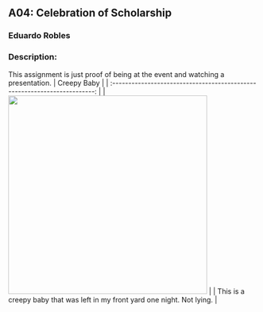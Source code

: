 ## A04: Celebration of Scholarship
### Eduardo Robles
### Description: 

This assignment is just proof of being at the event and watching a presentation.
|                                Creepy Baby                                 |
| :------------------------------------------------------------------------: |
|  <img src="https://images2.imgbox.com/e3/06/ipB9HqTU_o.png" width="400">   |
| This is a creepy baby that was left in my front yard one night. Not lying. |
